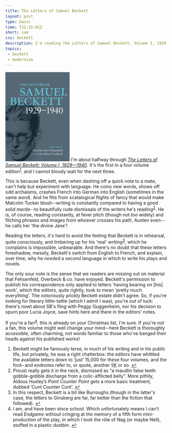 ```yaml
---
title: The Letters of Samuel Beckett
layout: post
type: basic
time: T21:15:01Z
short: sam
css: beckett
description: I'm reading the Letters of Samuel Beckett, Volume I, 1929 - 1940
topics:
 - beckett
 - modernism
---
```

<a href="http://www.amazon.co.uk/gp/product/0521867932?ie=UTF8&amp;tag=submirespo-21&amp;linkCode=as2&amp;camp=1634&amp;creative=19450&amp;creativeASIN=0521867932"><img class="book" src="/u/2009/11/beckett.jpg" width="200" alt="The cover of The Letters of Samuel Beckett, Vol. I" /></a>
I'm about halfway through _<a href="http://www.amazon.co.uk/gp/product/0521867932?ie=UTF8&amp;tag=submirespo-21&amp;linkCode=as2&amp;camp=1634&amp;creative=19450&amp;creativeASIN=0521867932">The Letters of Samuel Beckett: Volume I, 1929&#8212;1940</a>_. It's the first in a four volume edition<sup id="f1"><a href="#n1">1</a></sup>, and I cannot bloody wait for the next three.

This is because Beckett, even when dashing off a quick note to a mate, can't help but experiment with language. He coins new words, shows off odd archaisms, crashes French into German into English (sometimes in the same _word_). And he flits from scatalogical flights of fancy that would make Malcolm Tucker blush--writing is constantly compared to having a good solid _merde_--to beautifully rude dismissals of the writers he's reading<sup id="f2"><a href="#n2">2</a></sup>. He is, of course, reading constantly, at fever pitch (though not _too_ widely) and filching phrases and images from whoever crosses his path, Austen even--he calls her 'the divine Jane'!

Reading the letters, it's hard to avoid the feeling that Beckett is in rehearsal, quite consciously, and limbering up for his 'real' writing<sup id="f3"><a href="#n3">3</a></sup>, which he complains is impossible, unbearable. And there's no doubt that these letters foreshadow, messily, Beckett's switch from English to French, and explain, over time, why he _needed_ a second language in which to write his plays and novels.

The only sour note is the sense that we readers are missing out on material that Fehsenfeld, Overbeck <span class="amp">&amp;</span> co. have enjoyed. Beckett's permission to publish his correspondence only applied to letters 'having bearing on <span>[his]</span> work', which the editors, quite rightly, took to mean 'pretty much everything'. The notoriously prickly Beckett estate didn't agree. So, if you're looking for literary tittle-tattle (which I admit I was), you're out of luck: there's nowt about <abbr>SB</abbr>'s fling with Peggy Guggenheim, nor his decision to spurn poor Lucia Joyce, save hints here and there in the editors' notes.

If you're a fan<sup id="f4"><a href="#n4">4</a></sup>, this is already on your Christmas list, I'm sure. If you're _not_ a fan, this volume might well change your mind--here Beckett is thoroughly accessible, often charming, not words familiar to those who've banged their heads against his published works!

<aside>
<ol>
<li id="n1">Beckett might be famously terse, in much of his writing and in his public life, but privately, he was a right chatterbox: the editors have whittled the available letters down to &#8216;just&#8217; 15,000 for these four volumes, and the foot&#8211; and endnotes refer to, or quote, another 5<abbr title="thousand">K</abbr> or so. <a href="#f1">&#8617;</a></li>
<li id="n2">Proust really gets it in the neck, dismissed as &#8220;a maudlin false teeth gobble-gobble discharge from a colic-afflicted belly&#8221;. More pithily, Aldous Huxley&#8217;s <em>Point Counter Point</em> gets a more basic treatment, dubbed &#8216;Cunt Counter Cunt&#8217;. <a href="#f2">&#8617;</a></li>
<li id="n3">In this respect, Beckett is a bit like Burroughs (though in the latter's case, the letters to Ginsberg are far, far better than the fiction that followed). <a href="#f3">&#8617;</a></li>
<li id="n4">I am, and have been since school. Which unfortunately means I can't read <em>Endgame</em> without cringing at the memory of a fifth form mini-production of the play, in which I took the r&#244;le of Nag (or maybe Nell), stuffed in a plastic dustbin. <a href="#f4">&#8617;</a></li>
</ol>
</aside>

[1]:http://www.samuel-beckett.net/molloy1.html "I took advantage of being at the seaside to lay in a store of sucking-stones. They were pebbles but I call them stones..."